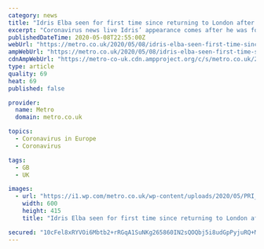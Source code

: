 ```yaml
---
category: news
title: "Idris Elba seen for first time since returning to London after battling coronavirus"
excerpt: "Coronavirus news live Idris’ appearance comes after he was forced to clarify his comments on isolation – when he appeared to suggest we should have a ‘week of quarantine’ to ‘remember this time’. The star was accused of being ‘tone-deaf’ over a recent chat with Associated Press,"
publishedDateTime: 2020-05-08T22:55:00Z
webUrl: "https://metro.co.uk/2020/05/08/idris-elba-seen-first-time-since-returning-london-battling-coronavirus-12676752/"
ampWebUrl: "https://metro.co.uk/2020/05/08/idris-elba-seen-first-time-since-returning-london-battling-coronavirus-12676752/amp/"
cdnAmpWebUrl: "https://metro-co-uk.cdn.ampproject.org/c/s/metro.co.uk/2020/05/08/idris-elba-seen-first-time-since-returning-london-battling-coronavirus-12676752/amp/"
type: article
quality: 69
heat: 69
published: false

provider:
  name: Metro
  domain: metro.co.uk

topics:
  - Coronavirus in Europe
  - Coronavirus

tags:
  - GB
  - UK

images:
  - url: "https://i1.wp.com/metro.co.uk/wp-content/uploads/2020/05/PRI_151163606-e1588978012396.jpg?quality=90&strip=all&zoom=1&resize=600%2C415&ssl=1"
    width: 600
    height: 415
    title: "Idris Elba seen for first time since returning to London after battling coronavirus"

secured: "10cFel8xRYVOi6Mbtb2+rRGqA1SuNKg265860IN2sQOQbj5i8udGpPyjuRQ+MyzcN7IBN0IYUC/Cx9ZIVyQtuRESfe8fVltOS/pODb589Vqau4qbXg9eJZz2PZYaWJpSZ878p6XhFNZFFvRKnQj+8yZCug1EfZX2zvXVkuVo5BwjR68KgZHUGKX7COT9a9Fp9KEI4dbXt2cBLeBl2NB9Ilxc7uAgdMc7CBQcNER7OPlci2h4y/6n4qTRSaTAoT0YRn4oNWOa86mhsJzYWk9Dp70e0h/bP29gUQYCdOfxhBlJeKttYr0ReUpLRlpk2y+T;EqbJ/lS89O983kHzftjoAw=="
---
```


